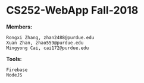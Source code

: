 # CS252-WebApp Fall-2018
__Members:__

    Rongxi Zhang, zhan2488@purdue.edu
    Xuan Zhan, zhao559@purdue.edu
    Mingyong Cai, cai172@purdue.edu

__Tools:__
    
    Firebase
    NodeJS
